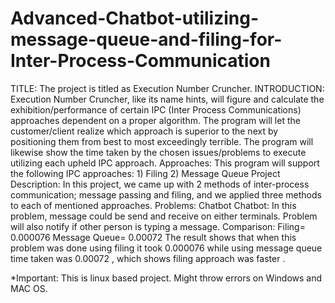 # Advanced-Chatbot-utilizing-message-queue-and-filing-for-Inter-Process-Communication
TITLE: The project is titled as Execution Number Cruncher.  INTRODUCTION: Execution Number Cruncher, like its name hints, will figure and calculate the exhibition/performance of certain IPC (Inter Process Communications)  approaches dependent on a proper algorithm. The program will let the customer/client realize which approach is superior to the next by positioning them from best to  most exceedingly terrible. The program will likewise show the time taken by the chosen issues/problems to execute utilizing each upheld IPC approach.   Approaches: This program will support the following IPC approaches:  1) Filing  2) Message Queue   Project Description: In this project, we came up with 2 methods of inter-process communication; message passing and filing, and we applied three methods to each  of mentioned approaches.   Problems: Chatbot   Chatbot: In this problem, message could be send and receive on either terminals. Problem will also notify if other person is typing a message.   Comparison:  Filing= 0.000076  Message Queue= 0.00072   The result shows that when this problem was done using filing it took 0.000076 while using message queue time taken was 0.00072 , which shows filing approach was faster .

*Important: This is linux based project. Might throw errors on Windows and MAC OS.
